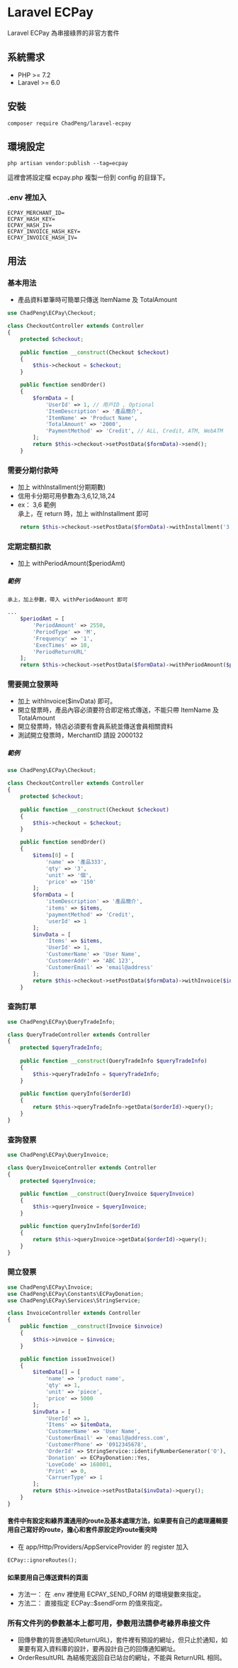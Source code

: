 # Laravel ECPay
Laravel ECPay 為串接綠界的非官方套件

## 系統需求
- PHP >= 7.2
- Laravel >= 6.0

## 安裝
```composer require ChadPeng/laravel-ecpay```


## 環境設定
```php artisan vendor:publish --tag=ecpay```

這裡會將設定檔 ecpay.php 複製一份到 config 的目錄下。
  
### .env 裡加入
```
ECPAY_MERCHANT_ID=
ECPAY_HASH_KEY=
ECPAY_HASH_IV=
ECPAY_INVOICE_HASH_KEY=
ECPAY_INVOICE_HASH_IV=
```

## 用法
### 基本用法
  - 產品資料單筆時可簡單只傳送 ItemName 及 TotalAmount
```php
use ChadPeng\ECPay\Checkout;

class CheckoutController extends Controller
{
    protected $checkout;
    
    public function __construct(Checkout $checkout)
    {
        $this->checkout = $checkout;
    }

    public function sendOrder()
    {
        $formData = [
            'UserId' => 1, // 用戶ID , Optional
            'ItemDescription' => '產品簡介',
            'ItemName' => 'Product Name',
            'TotalAmount' => '2000',
            'PaymentMethod' => 'Credit', // ALL, Credit, ATM, WebATM
        ];
        return $this->checkout->setPostData($formData)->send();
    }
```
### 需要分期付款時
 - 加上 withInstallment(分期期數)
 - 信用卡分期可用參數為:3,6,12,18,24
 - ex： 3,6
 範例  
   承上，在 return 時，加上 withInstallment 即可
```php
    return $this->checkout->setPostData($formData)->withInstallment('3,6')->send();
```
### 定期定額扣款
 - 加上 withPeriodAmount($periodAmt)
##### 範例  
    承上，加上參數，帶入 withPeriodAmount 即可
```php
...
    $periodAmt = [
        'PeriodAmount' => 2550,
        'PeriodType' => 'M',
        'Frequency' => '1',
        'ExecTimes' => 10,
        'PeriodReturnURL'
    ];
    return $this->checkout->setPostData($formData)->withPeriodAmount($periodAmt)->send();
```
### 需要開立發票時
 - 加上 withInvoice($invData) 即可。
 - 開立發票時，產品內容必須要符合即定格式傳送，不能只帶 ItemName 及 TotalAmount
 - 開立發票時，特店必須要有會員系統並傳送會員相關資料
 - 測試開立發票時，MerchantID 請設 2000132
##### 範例  
```php
use ChadPeng\ECPay\Checkout;

class CheckoutController extends Controller
{
    protected $checkout;
    
    public function __construct(Checkout $checkout)
    {
        $this->checkout = $checkout;
    }

    public function sendOrder()
    {
        $items[0] = [
            'name' => '產品333',
            'qty' => '3',
            'unit' => '個',
            'price' => '150'
        ];
        $formData = [
            'itemDescription' => '產品簡介',
            'items' => $items,
            'paymentMethod' => 'Credit',
            'userId' => 1
        ];
        $invData = [
            'Items' => $items,
            'UserId' => 1,
            'CustomerName' => 'User Name',
            'CustomerAddr' => 'ABC 123',
            'CustomerEmail' => 'email@address'
        ];
        return $this->checkout->setPostData($formData)->withInvoice($invData)->send();
    }
```
### 查詢訂單
```php
use ChadPeng\ECPay\QueryTradeInfo;

class QueryTradeController extends Controller
{
    protected $queryTradeInfo;
    
    public function __construct(QueryTradeInfo $queryTradeInfo)
    {
        $this->queryTradeInfo = $queryTradeInfo;
    }
    
    public function queryInfo($orderId)
    {
        return $this->queryTradeInfo->getData($orderId)->query();
    }
}
```
### 查詢發票
```php
use ChadPeng\ECPay\QueryInvoice;

class QueryInvoiceController extends Controller
{
    protected $queryInvoice;

    public function __construct(QueryInvoice $queryInvoice)
    {
        $this->queryInvoice = $queryInvoice;
    }

    public function queryInvInfo($orderId)
    {
        return $this->queryInvoice->getData($orderId)->query();
    }
}
```

### 開立發票
```php
use ChadPeng\ECPay\Invoice;
use ChadPeng\ECPay\Constants\ECPayDonation;
use ChadPeng\ECPay\Services\StringService;

class InvoiceController extends Controller
{
    public function __construct(Invoice $invoice)
    {
        $this->invoice = $invoice;
    }

    public function issueInvoice()
    {
        $itemData[] = [
            'name' => 'product name',
            'qty' => 1,
            'unit' => 'piece',
            'price' => 5000
        ];
        $invData = [
            'UserId' => 1,
            'Items' => $itemData,
            'CustomerName' => 'User Name',
            'CustomerEmail' => 'email@address.com',
            'CustomerPhone' => '0912345678',
            'OrderId' => StringService::identifyNumberGenerator('O'),
            'Donation' => ECPayDonation::Yes,
            'LoveCode' => 168001,
            'Print' => 0,
            'CarruerType' => 1
        ];
        return $this->invoice->setPostData($invData)->query();
    }
}
```

#### 套件中有設定和綠界溝通用的route及基本處理方法，如果要有自己的處理邏輯要用自己寫好的route，擔心和套件原設定的route衝突時
 - 在 app/Http/Providers/AppServiceProvider 的 register 加入
 ```php
 ECPay::ignoreRoutes();
 ```
 
#### 如果要用自己傳送資料的頁面
- 方法一： 在 .env 裡使用 ECPAY_SEND_FORM 的環境變數來指定。
- 方法二： 直接指定 ECPay::$sendForm 的值來指定。
 
### 所有文件列的參數基本上都可用，參數用法請參考綠界串接文件
 - 回傳參數的背景通知(ReturnURL)，套件裡有預設的網址，但只止於通知，如果要有寫入資料庫的設計，要再設計自己的回傳通知網址。
 - OrderResultURL 為結帳完返回自已站台的網址，不能與 ReturnURL 相同。